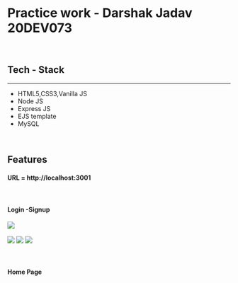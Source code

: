 <h1>Practice work - Darshak Jadav 20DEV073</h1>
<br>
<h2>Tech - Stack</h2>
<hr>
<ul>
  <li>HTML5,CSS3,Vanilla JS</li>
   <li>Node JS</li>
  <li>Express JS</li>
  <li>EJS template</li>
  <li>MySQL</li>
</ul>
<br>
<h2>Features</h2>
<h4>URL = http://localhost:3001</h4>
<br>
<h4><b>Login -Signup</b></h4>
<image src="screenshot/login.png"/>
<br><br>
<image src="screenshot/register.png"/>
<image src="screenshot/register1.png"/>
<image src="screenshot/register2.png"/>
<br><br><br>
<h4>Home Page</h4>








